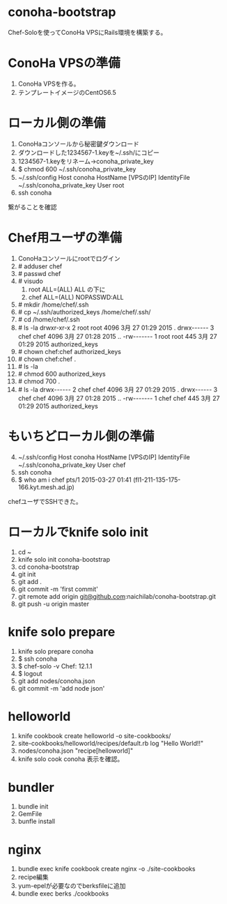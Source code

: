 # conoha-bootstrap
Chef-Soloを使ってConoHa VPSにRails環境を構築する。

# ConoHa VPSの準備
1. ConoHa VPSを作る。
2. テンプレートイメージのCentOS6.5

# ローカル側の準備
1. ConoHaコンソールから秘密鍵ダウンロード
2. ダウンロードした1234567-1.keyを~/.ssh/にコピー
3. 1234567-1.keyをリネーム->conoha_private_key
4. $ chmod 600 ~/.ssh/conoha_private_key
4. ~/.ssh/config
        Host conoha
          HostName	[VPSのIP]
          IdentityFile	~/.ssh/conoha_private_key
          User		root
5. ssh conoha

繋がることを確認

# Chef用ユーザの準備
1. ConoHaコンソールにrootでログイン
1. \# adduser chef
2. \# passwd chef
3. \# visudo
    1. root ALL=(ALL) ALL の下に
    2. chef ALL=(ALL) NOPASSWD:ALL
4. \# mkdir /home/chef/.ssh
5. \# cp ~/.ssh/authorized_keys /home/chef/.ssh/
6. \# cd /home/chef/.ssh
7. \# ls -la
        drwxr-xr-x 2 root root 4096  3月 27 01:29 2015 .
        drwx------ 3 chef chef 4096  3月 27 01:28 2015 ..
        -rw------- 1 root root  445  3月 27 01:29 2015 authorized_keys
8. \# chown chef:chef authorized_keys
9. \# chown chef:chef .
10. \# ls -la
11. \# chmod 600 authorized_keys
12. \# chmod 700 .
13. \# ls -la
        drwx------ 2 chef chef 4096  3月 27 01:29 2015 .
        drwx------ 3 chef chef 4096  3月 27 01:28 2015 ..
        -rw------- 1 chef chef  445  3月 27 01:29 2015 authorized_keys

# もいちどローカル側の準備
4. ~/.ssh/config
        Host conoha
          HostName	[VPSのIP]
          IdentityFile	~/.ssh/conoha_private_key
          User		chef
5. ssh conoha
6. $ who am i
        chef     pts/1        2015-03-27 01:41 (fl1-211-135-175-166.kyt.mesh.ad.jp)

chefユーザでSSHできた。

# ローカルでknife solo init
1. cd ~
2. knife solo init conoha-bootstrap
3. cd conoha-bootstrap
4. git init
5. git add .
6. git commit -m 'first commit'
7. git remote add origin git@github.com:naichilab/conoha-bootstrap.git
8. git push -u origin master

# knife solo prepare
1. knife solo prepare conoha
2. $ ssh conoha
3. $ chef-solo -v
Chef: 12.1.1
4. $ logout
5. git add nodes/conoha.json
6. git commit -m 'add node json'

# helloworld
1. knife cookbook create helloworld -o site-cookbooks/
2. site-cookbooks/helloworld/recipes/default.rb
log "Hello World!!"
3. nodes/conoha.json
"recipe[helloworld]"
4. knife solo cook conoha
表示を確認。

# bundler
1. bundle init
2. GemFile
3. bunfle install

# nginx
1. bundle exec knife cookbook create nginx -o ./site-cookbooks
2. recipe編集
3. yum-epelが必要なのでberksfileに追加
4. bundle exec berks ./cookbooks





#
